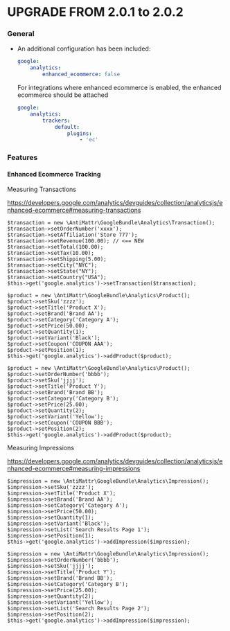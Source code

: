 UPGRADE FROM 2.0.1 to 2.0.2
===========================

### General

  * An additional configuration has been included:

    ```yaml
    google:
        analytics:
            enhanced_ecommerce: false  
    ```

    For integrations where enhanced ecommerce is enabled, 
    the enhanced ecommerce should be attached

    ```yaml
    google:
        analytics:
            trackers:
                default:
                    plugins:
            	        - 'ec'
    ```

### Features

#### Enhanced Ecommerce Tracking 

Measuring Transactions

https://developers.google.com/analytics/devguides/collection/analyticsjs/enhanced-ecommerce#measuring-transactions

    $transaction = new \AntiMattr\GoogleBundle\Analytics\Transaction();
    $transaction->setOrderNumber('xxxx');
    $transaction->setAffiliation('Store 777');
    $transaction->setRevenue(100.00); // <== NEW
    $transaction->setTotal(100.00);
    $transaction->setTax(10.00);
    $transaction->setShipping(5.00);
    $transaction->setCity("NYC");
    $transaction->setState("NY");
    $transaction->setCountry("USA");
    $this->get('google.analytics')->setTransaction($transaction);

    $product = new \AntiMattr\GoogleBundle\Analytics\Product();
    $product->setSku('zzzz');
    $product->setTitle('Product X');
    $product->setBrand('Brand AA');
    $product->setCategory('Category A');
    $product->setPrice(50.00);
    $product->setQuantity(1);
    $product->setVariant('Black');
    $product->setCoupon('COUPON AAA');
    $product->setPosition(1);
    $this->get('google.analytics')->addProduct($product);

    $product = new \AntiMattr\GoogleBundle\Analytics\Product();
    $product->setOrderNumber('bbbb');
    $product->setSku('jjjj');
    $product->setTitle('Product Y');
    $product->setBrand('Brand BB');    
    $product->setCategory('Category B');
    $product->setPrice(25.00);
    $product->setQuantity(2);
    $product->setVariant('Yellow');
    $product->setCoupon('COUPON BBB');
    $product->setPosition(2);    
    $this->get('google.analytics')->addProduct($product);

Measuring Impressions

https://developers.google.com/analytics/devguides/collection/analyticsjs/enhanced-ecommerce#measuring-impressions

    $impression = new \AntiMattr\GoogleBundle\Analytics\Impression();
    $impression->setSku('zzzz');
    $impression->setTitle('Product X');
    $impression->setBrand('Brand AA');
    $impression->setCategory('Category A');
    $impression->setPrice(50.00);
    $impression->setQuantity(1);
    $impression->setVariant('Black');
    $impression->setList('Search Results Page 1');
    $impression->setPosition(1);
    $this->get('google.analytics')->addImpression($impression);

    $impression = new \AntiMattr\GoogleBundle\Analytics\Impression();
    $impression->setOrderNumber('bbbb');
    $impression->setSku('jjjj');
    $impression->setTitle('Product Y');
    $impression->setBrand('Brand BB');    
    $impression->setCategory('Category B');
    $impression->setPrice(25.00);
    $impression->setQuantity(2);
    $impression->setVariant('Yellow');
    $impression->setList('Search Results Page 2');
    $impression->setPosition(2);    
    $this->get('google.analytics')->addImpression($impression);
